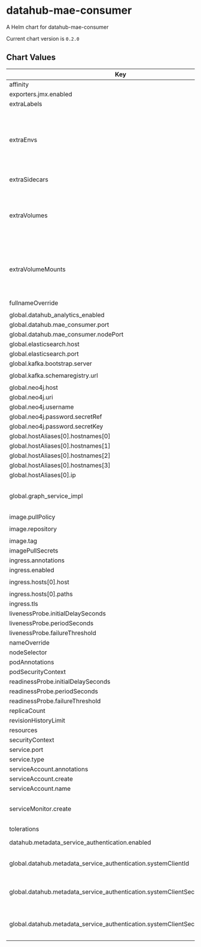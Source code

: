 datahub-mae-consumer
====================
A Helm chart for datahub-mae-consumer

Current chart version is `0.2.0`

## Chart Values

| Key                                                                         | Type                                                                                              | Default                           | Description                                                                                                                                                                                                             |
|-----------------------------------------------------------------------------|---------------------------------------------------------------------------------------------------|-----------------------------------|-------------------------------------------------------------------------------------------------------------------------------------------------------------------------------------------------------------------------|
| affinity                                                                    | object                                                                                            | `{}`                              |                                                                                                                                                                                                                         |
| exporters.jmx.enabled                                                       | boolean                                                                                           | false                             |                                                                                                                                                                                                                         |
| extraLabels                                                                 | object                                                                                            | `{}`                              | Extra labels for deployment configuration                                                                                                                                                                               |
| extraEnvs                                                                   | Extra [environment variables][] which will be appended to the `env:` definition for the container | `[]`                              |
| extraSidecars                                                               | list                                                                                              | `[]`                              | Add additional sidecar containers to the deployment pod(s)                                                                                                                                                              |
| extraVolumes                                                                | Templatable string of additional `volumes` to be passed to the `tpl` function                     | ""                                |
| extraVolumeMounts                                                           | Templatable string of additional `volumeMounts` to be passed to the `tpl` function                | ""                                |
| fullnameOverride                                                            | string                                                                                            | `"datahub-mae-consumer"`          |                                                                                                                                                                                                                         |
| global.datahub_analytics_enabled                                            | boolean                                                                                           | true                              |                                                                                                                                                                                                                         |
| global.datahub.mae_consumer.port                                            | string                                                                                            | `"9091"`                          |                                                                                                                                                                                                                         |
| global.datahub.mae_consumer.nodePort                                        | string                                                                                            | `"30002"`                         |                                                                                                                                                                                                                         |
| global.elasticsearch.host                                                   | string                                                                                            | `"elasticsearch"`                 |                                                                                                                                                                                                                         |
| global.elasticsearch.port                                                   | string                                                                                            | `"9200"`                          |                                                                                                                                                                                                                         |
| global.kafka.bootstrap.server                                               | string                                                                                            | `"broker:9092"`                   |                                                                                                                                                                                                                         |
| global.kafka.schemaregistry.url                                             | string                                                                                            | `"http://schema-registry:8081"`   |                                                                                                                                                                                                                         |
| global.neo4j.host                                                           | string                                                                                            | `"neo4j:7474"`                    |                                                                                                                                                                                                                         |
| global.neo4j.uri                                                            | string                                                                                            | `"bolt://neo4j"`                  |                                                                                                                                                                                                                         |
| global.neo4j.username                                                       | string                                                                                            | `"neo4j"`                         |                                                                                                                                                                                                                         |
| global.neo4j.password.secretRef                                             | string                                                                                            | `"neo4j-secrets"`                 |                                                                                                                                                                                                                         |
| global.neo4j.password.secretKey                                             | string                                                                                            | `"neo4j-password"`                |                                                                                                                                                                                                                         |
| global.hostAliases[0].hostnames[0]                                          | string                                                                                            | `"broker"`                        |                                                                                                                                                                                                                         |
| global.hostAliases[0].hostnames[1]                                          | string                                                                                            | `"mysql"`                         |                                                                                                                                                                                                                         |
| global.hostAliases[0].hostnames[2]                                          | string                                                                                            | `"elasticsearch"`                 |                                                                                                                                                                                                                         |
| global.hostAliases[0].hostnames[3]                                          | string                                                                                            | `"neo4j"`                         |                                                                                                                                                                                                                         |
| global.hostAliases[0].ip                                                    | string                                                                                            | `"192.168.0.104"`                 |                                                                                                                                                                                                                         |
| global.graph_service_impl                                                   | string                                                                                            | `elasticsearch`                           | One of `elasticsearch` or `neo4j`. Determines which backend to use for the GMS graph service. Elasticsearch is recommended for a simplified deployment. |
| image.pullPolicy                                                            | string                                                                                            | `"IfNotPresent"`                  |                                                                                                                                                                                                                         |
| image.repository                                                            | string                                                                                            | `"linkedin/datahub-mae-consumer"` |                                                                                                                                                                                                                         |
| image.tag                                                                   | string                                                                                            | `"head"`                          |                                                                                                                                                                                                                         |
| imagePullSecrets                                                            | list                                                                                              | `[]`                              |                                                                                                                                                                                                                         |
| ingress.annotations                                                         | object                                                                                            | `{}`                              |                                                                                                                                                                                                                         |
| ingress.enabled                                                             | bool                                                                                              | `false`                           |                                                                                                                                                                                                                         |
| ingress.hosts[0].host                                                       | string                                                                                            | `"chart-example.local"`           |                                                                                                                                                                                                                         |
| ingress.hosts[0].paths                                                      | list                                                                                              | `[]`                              |                                                                                                                                                                                                                         |
| ingress.tls                                                                 | list                                                                                              | `[]`                              |                                                                                                                                                                                                                         |
| livenessProbe.initialDelaySeconds                                           | int                                                                                               | `60`                              |                                                                                                                                                                                                                         |
| livenessProbe.periodSeconds                                                 | int                                                                                               | `30`                              |                                                                                                                                                                                                                         |
| livenessProbe.failureThreshold                                              | int                                                                                               | `8`                               |                                                                                                                                                                                                                         |
| nameOverride                                                                | string                                                                                            | `""`                              |                                                                                                                                                                                                                         |
| nodeSelector                                                                | object                                                                                            | `{}`                              |                                                                                                                                                                                                                         |
| podAnnotations                                                              | object                                                                                            | `{}`                              |                                                                                                                                                                                                                         |
| podSecurityContext                                                          | object                                                                                            | `{}`                              |                                                                                                                                                                                                                         |
| readinessProbe.initialDelaySeconds                                          | int                                                                                               | `60`                              |                                                                                                                                                                                                                         |
| readinessProbe.periodSeconds                                                | int                                                                                               | `30`                              |                                                                                                                                                                                                                         |
| readinessProbe.failureThreshold                                             | int                                                                                               | `8`                               |                                                                                                                                                                                                                         |
| replicaCount                                                                | int                                                                                               | `1`                               |                                                                                                                                                                                                                         |
| revisionHistoryLimit                                                        | int                                                                                               | `10`                              |                                                                                                                                                                                                                         |
| resources                                                                   | object                                                                                            | `{}`                              |                                                                                                                                                                                                                         |
| securityContext                                                             | object                                                                                            | `{}`                              |                                                                                                                                                                                                                         |
| service.port                                                                | int                                                                                               | `80`                              |                                                                                                                                                                                                                         |
| service.type                                                                | string                                                                                            | `"ClusterIP"`                     |                                                                                                                                                                                                                         |
| serviceAccount.annotations                                                  | object                                                                                            | `{}`                              |                                                                                                                                                                                                                         |
| serviceAccount.create                                                       | bool                                                                                              | `true`                            |                                                                                                                                                                                                                         |
| serviceAccount.name                                                         | string                                                                                            | `nil`                             |                                                                                                                                                                                                                         |
| serviceMonitor.create                                                       | bool                                                                                              | `false`                           | If set true and `global.datahub.monitoring.enablePrometheus` is set `true` it will create a ServiceMonitor resource                                                                                                     |
| tolerations                                                                 | list                                                                                              | `[]`                              |                                                                                                                                                                                                                         |
| datahub.metadata_service_authentication.enabled                             | bool                                                                                              | `true`                            | Whether Metadata Service Authentication is enabled.                                                                                                                                                                     |
| global.datahub.metadata_service_authentication.systemClientId               | string                                                                                            | `"__datahub_system"`              | The internal system id that is used to communicate with DataHub GMS. Required if metadata_service_authentication is 'true'.                                                                                             |
| global.datahub.metadata_service_authentication.systemClientSecret.secretRef | string                                                                                            | `nil`                             | The reference to a secret containing the internal system secret that is used to communicate with DataHub GMS. Required if metadata_service_authentication is 'true'.                                                    |
| global.datahub.metadata_service_authentication.systemClientSecret.secretKey | string                                                                                            | `nil`                             | The key of a secret containing the internal system secret that is used to communicate with DataHub GMS. Required if metadata_service_authentication is 'true'.                                                          |
